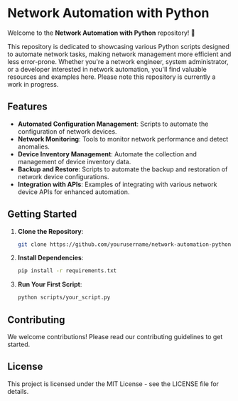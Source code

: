 # Network Automation with Python

Welcome to the **Network Automation with Python** repository! 🚀

This repository is dedicated to showcasing various Python scripts designed to automate network tasks, making network management more efficient and less error-prone. Whether you're a network engineer, system administrator, or a developer interested in network automation, you'll find valuable resources and examples here. Please note this repository is currently a work in progress.

## Features

- **Automated Configuration Management**: Scripts to automate the configuration of network devices.
- **Network Monitoring**: Tools to monitor network performance and detect anomalies.
- **Device Inventory Management**: Automate the collection and management of device inventory data.
- **Backup and Restore**: Scripts to automate the backup and restoration of network device configurations.
- **Integration with APIs**: Examples of integrating with various network device APIs for enhanced automation.

## Getting Started

1. **Clone the Repository**:
    ```bash
    git clone https://github.com/yourusername/network-automation-python.git
    ```
2. **Install Dependencies**:
    ```bash
    pip install -r requirements.txt
    ```
3. **Run Your First Script**:
    ```bash
    python scripts/your_script.py
    ```

## Contributing

We welcome contributions! Please read our contributing guidelines to get started.

## License

This project is licensed under the MIT License - see the LICENSE file for details.
